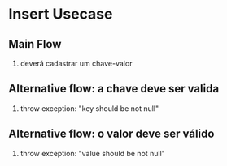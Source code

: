 # Insert Usecase

## Main Flow

1. deverá cadastrar um chave-valor

## Alternative flow: a chave deve ser valida

1. throw exception: "key should be not null"

## Alternative flow: o valor deve ser válido

1. throw exception: "value should be not null"
